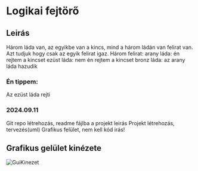 # Logikai fejtörő

## Leirás
Három láda van, az egyikbe van a kincs, mind a három ládán van felirat van. Azt tudjuk hogy csak az egyik felirat igaz. 
Három felirat: arany láda: én rejtem a kincset
		ezüst láda: nem én rejtem a kincset
		bronz láda: az arany láda hazudik 

### Én tippem: 
Az ezüst láda rejti

### 2024.09.11
Git repo létrehozás, readme fájlba a projekt leirás
Projekt létrehozás, tervezés(uml)
Grafikus felület, nem kell kód irás!

## Grafikus gelület kinézete
![GuiKinezet](https://github.com/user-attachments/assets/d94dd417-60ac-4d94-b9ed-51e170e08a86)
